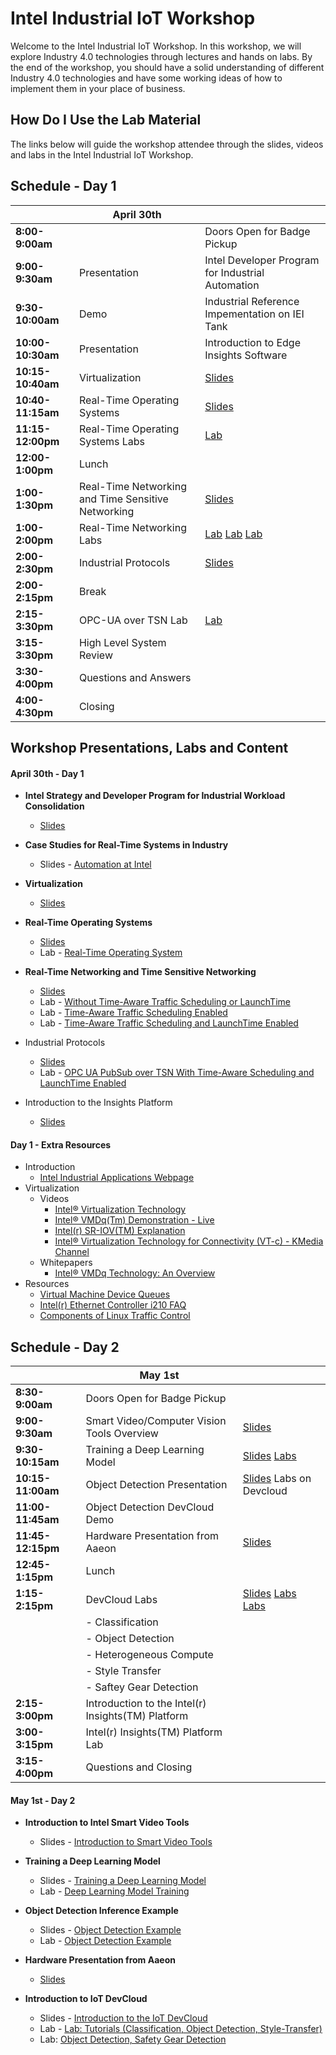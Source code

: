 # Intel Industrial IoT Workshop

Welcome to the Intel Industrial IoT Workshop. In this workshop, we will explore Industry 4.0 technologies through lectures and hands on labs. By the end of the workshop, you should have a solid understanding of different Industry 4.0 technologies and have some working ideas of how to implement them in your place of business.

## How Do I Use the Lab Material

The links below will guide the workshop attendee through the slides, videos and labs in the Intel Industrial IoT Workshop.

## Schedule - Day 1

|                   | April 30th                                         | |
| ----------------- | -------------------------------------------------- |-|
| **8:00-9:00am**   | |Doors Open for Badge Pickup                        | |
| **9:00-9:30am**   | Presentation| Intel Developer Program for Industrial Automation  |[Slides](./presentations/01-Intel-Developer-Program-and-Industrial-IoT-Strategy.pdf) |
| **9:30-10:00am**  | Demo| Industrial Reference Impementation on IEI Tank     |[Slides](./presentations/Intel-Automation.pdf)|
| **10:00-10:30am** | Presentation|Introduction to Edge Insights Software|[Slides](./presentations/02-Virtualization.pdf)|
| **10:15-10:40am** | Virtualization                                     |[Slides](./presentations/02-Virtualization.pdf)|
| **10:40-11:15am** | Real-Time Operating Systems                        |[Slides](./presentations/03-Real-Time-Systems.pdf)|
| **11:15-12:00pm** | Real-Time Operating Systems Labs                   | [Lab](https://github.com/SSG-DRD-IOT/real-time-lab)|
| **12:00-1:00pm**  | Lunch                                              |
| **1:00-1:30pm**   | Real-Time Networking and Time Sensitive Networking |[Slides](./presentations/04-Time-Sensitive-Networking.pdf)|
| **1:00-2:00pm**   | Real-Time Networking Labs                          |[Lab](./tsn_lab/README.md) [Lab](./tsn_lab/README.md) [Lab](./tsn_lab/README.md)
| **2:00-2:30pm**   | Industrial Protocols                               |[Slides](./presentations/05-Industrial-Protocols.pdf) |
| **2:00-2:15pm**   | Break                                              |
| **2:15-3:30pm**   | OPC-UA over TSN Lab                                |[Lab](./tsn_lab/opc_ua.md)
| **3:15-3:30pm**   | High Level System Review                           |
| **3:30-4:00pm**   | Questions and Answers                              |
| **4:00-4:30pm**   | Closing                                            |

## Workshop Presentations, Labs and Content

#### April 30th - Day 1
-   **Intel Strategy and Developer Program for Industrial Workload Consolidation**
    -   [Slides](./presentations/01-Intel-Developer-Program-and-Industrial-IoT-Strategy.pdf)

-   **Case Studies for Real-Time Systems in Industry**
    -  Slides - [Automation at Intel](./presentations/Intel-Automation.pdf)

-   **Virtualization**
    -   [Slides](./presentations/02-Virtualization.pdf)

-   **Real-Time Operating Systems**
    -   [Slides](./presentations/03-Real-Time-Systems.pdf)
    -   Lab - [Real-Time Operating System](https://github.com/SSG-DRD-IOT/real-time-lab)

-   **Real-Time Networking and Time Sensitive Networking**
    -   [Slides](./presentations/04-Time-Sensitive-Networking.pdf)
    -  Lab - [Without Time-Aware Traffic Scheduling or LaunchTime](./tsn_lab/README.md)
    -  Lab - [Time-Aware Traffic Scheduling Enabled](./tsn_lab/README.md)
    -  Lab - [Time-Aware Traffic Scheduling and LaunchTime Enabled](./tsn_lab/README.md)

-   Industrial Protocols
    -   [Slides](./presentations/05-Industrial-Protocols.pdf)
    -   Lab - [OPC UA PubSub over TSN With Time-Aware Scheduling and LaunchTime Enabled](./tsn_lab/opc_ua.md)
    
-   Introduction to the Insights Platform
    -   [Slides](./presentations/insights%20stack%20presentation.pdf)
   

#### Day 1 - Extra Resources
- Introduction
  - [Intel Industrial Applications Webpage](https://www.intel.com/content/www/us/en/internet-of-things/industrial-iot/overview.html)
- Virtualization
  -  Videos
      -   [Intel® Virtualization Technology](https://www.youtube.com/watch?v=gqZrarZiHp8&t=22s)
      -   [Intel® VMDq(Tm) Demonstration - Live](https://www.youtube.com/watch?v=lOBOEcBSSkQ)
      -   [Intel(r) SR-IOV(TM) Explanation](https://www.youtube.com/watch?v=hRHsk8Nycdg)
      -   [Intel® Virtualization Technology for Connectivity (VT-c) - KMedia Channel](https://www.youtube.com/watch?v=Y-EaX3BBzSc&t=3s)
  -   Whitepapers
      -   [Intel® VMDq Technology: An Overview](https://www.intel.com/content/dam/www/public/us/en/documents/white-papers/vmdq-technology-paper.pdf)
-   Resources
    -   [Virtual Machine Device Queues](https://www.intel.com/content/www/us/en/ethernet-products/converged-network-adapters/io-acceleration-technology-vmdq.html)
    - [Intel(r) Ethernet Controller i210 FAQ](https://www.intel.com/content/dam/www/public/us/en/documents/faqs/ethernet-controller-i210-i211-faq.pdf)
    - [Components of Linux Traffic Control](http://tldp.org/HOWTO/Traffic-Control-HOWTO/components.html)
## Schedule - Day 2

|                   | May 1st                                            |   |
| ----------------- | -------------------------------------------------- |---|
| **8:30-9:00am**   | Doors Open for Badge Pickup                        |   |
| **9:00-9:30am**   | Smart Video/Computer Vision Tools Overview         |  [Slides](https://github.com/intel-iot-devkit/smart-video-workshop/blob/master/presentations/01-Introduction-to-Intel-Smart-Video-Tools.pdf)  |
| **9:30-10:15am**  | Training a Deep Learning Model                     | [Slides](https://github.com/intel-iot-devkit/smart-video-workshop/presentations/DL_training_model.pdf) [Labs](https://github.com/intel-iot-devkit/smart-video-workshop/tree/master/dl-model-training)  |
| **10:15-11:00am** | Object Detection Presentation                      |  [Slides](https://github.com/intel-iot-devkit/smart-video-workshop/blob/master/presentations/02-03_Basic-End-to-End-Object-Detection-Example.pdf) Labs on Devcloud  |
| **11:00-11:45am** | Object Detection DevCloud Demo                     |   |
| **11:45-12:15pm** | Hardware Presentation from Aaeon                   | [Slides](AAEON_AI_Edge_Intel_Workshop_20190404.pdf)  |
| **12:45-1:15pm**  | Lunch                                              |   |
| **1:15-2:15pm**   | DevCloud Labs                                      |  [Slides](./presentation/IoT-DevCloud-Intro.pdf) [Labs](https://github.com/intel-iot-devkit/iot-devcloud/tree/master/Tutorials) [Labs](https://github.com/intel-iot-devkit/iot-devcloud/tree/master/python) |
|                   |- Classification                                    |   |
|                   |- Object Detection                                  |   |
|                   |- Heterogeneous Compute                             |   |
|                   |- Style Transfer                                    |   |
|                   |- Saftey Gear Detection                             |   |
| **2:15-3:00pm**   | Introduction to the Intel(r) Insights(TM) Platform |   |
| **3:00-3:15pm**   | Intel(r) Insights(TM) Platform Lab                 |   |
| **3:15-4:00pm**   | Questions and Closing                              |   |

#### May 1st - Day 2

-   **Introduction to Intel Smart Video Tools**
    -   Slides - [Introduction to Smart Video Tools](https://github.com/intel-iot-devkit/smart-video-workshop/blob/master/presentations/01-Introduction-to-Intel-Smart-Video-Tools.pdf)

-   **Training a Deep Learning Model**
    - Slides - [Training a Deep Learning Model](https://github.com/intel-iot-devkit/smart-video-workshop/presentations/DL_training_model.pdf)
    - Lab - [Deep Learning Model Training](https://github.com/intel-iot-devkit/smart-video-workshop/tree/master/dl-model-training)

-   **Object Detection Inference Example**
    -   Slides - [Object Detection Example](https://github.com/intel-iot-devkit/smart-video-workshop/blob/master/presentations/02-03_Basic-End-to-End-Object-Detection-Example.pdf)
    -   Lab - [Object Detection Example](placeholder)

-   **Hardware Presentation from Aaeon**
    - [Slides](placeholder)

-   **Introduction to IoT DevCloud**
    -   Slides - [Introduction to the IoT DevCloud](./presentation/IoT-DevCloud-Intro.pdf)
    -   Lab - [Lab: Tutorials (Classification, Object Detection, Style-Transfer)](https://github.com/intel-iot-devkit/iot-devcloud/tree/master/Tutorials)
    -   Lab: [Object Detection, Safety Gear Detection](https://github.com/intel-iot-devkit/iot-devcloud/tree/master/python)

<!--
  * **Hardware Heterogeneity**
    - Lab - [Hardware Heterogeneity](https://github.com/intel-iot-devkit/smart-video-workshop/hardware-heterogeneity/README.md)

  * **HW Acceleration with Intel® Movidius™ Neural Compute Stick**
    - Lab - [HW Acceleration with Intel® Movidius™ Neural Compute Stick](https://github.com/intel-iot-devkit/smart-video-workshop/HW-Acceleration-with-Movidious-NCS/README.md) -->

